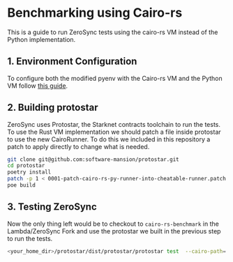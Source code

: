 # Benchmarking using Cairo-rs
This is a guide to run ZeroSync tests using the cairo-rs VM instead of the Python implementation. 

## 1. Environment Configuration
To configure both the modified pyenv with the Cairo-rs VM and the Python VM follow [this guide](https://github.com/lambdaclass/cairo-rs-py#script-to-try-out-cairo-rs-py). 

## 2. Building protostar
ZeroSync uses Protostar, the Starknet contracts toolchain to run the tests. To use the Rust VM implementation we should patch a file inside protostar to use the new CairoRunner. To do this we included in this repository a patch to apply directly to change what is needed. 

```bash
git clone git@github.com:software-mansion/protostar.git
cd protostar
poetry install
patch -p 1 < 0001-patch-cairo-rs-py-runner-into-cheatable-runner.patch
poe build
```

## 3. Testing ZeroSync
Now the only thing left would be to checkout to `cairo-rs-benchmark` in the Lambda/ZeroSync Fork and use the protostar we built in the previous step to run the tests. 

```bash
<your_home_dir>/protostar/dist/protostar/protostar test  --cairo-path=./src target src
```

